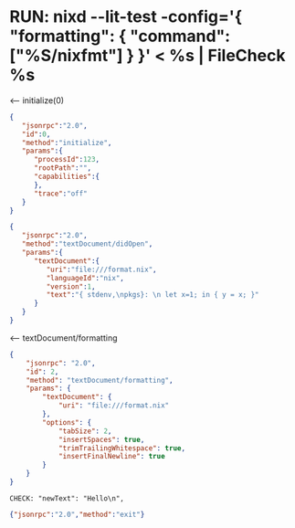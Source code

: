 # RUN: nixd --lit-test -config='{ "formatting": { "command": ["%S/nixfmt"] } }' < %s | FileCheck %s

<-- initialize(0)

```json
{
   "jsonrpc":"2.0",
   "id":0,
   "method":"initialize",
   "params":{
      "processId":123,
      "rootPath":"",
      "capabilities":{
      },
      "trace":"off"
   }
}
```

```json
{
   "jsonrpc":"2.0",
   "method":"textDocument/didOpen",
   "params":{
      "textDocument":{
         "uri":"file:///format.nix",
         "languageId":"nix",
         "version":1,
         "text":"{ stdenv,\npkgs}: \n let x=1; in { y = x; }"
      }
   }
}
```

<-- textDocument/formatting

```json
{
    "jsonrpc": "2.0",
    "id": 2,
    "method": "textDocument/formatting",
    "params": {
        "textDocument": {
            "uri": "file:///format.nix"
        },
        "options": {
            "tabSize": 2,
            "insertSpaces": true,
            "trimTrailingWhitespace": true,
            "insertFinalNewline": true
        }
    }
}
```

```
CHECK: "newText": "Hello\n",
```

```json
{"jsonrpc":"2.0","method":"exit"}
```
